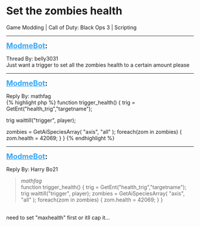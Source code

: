 # Set the zombies health
Game Modding | Call of Duty: Black Ops 3 | Scripting

---
<strong style="font-size: 1.4em;"><span style="text-decoration: underline;text-decoration-color: #34a7f9;"><span style="color:#34a7f9;">ModmeBot</span></span>:</strong>

<p>Thread By: belly3031<br />Just want a trigger to set all the zombies health to a certain amount please</p>

---
<strong style="font-size: 1.4em;"><span style="text-decoration: underline;text-decoration-color: #34a7f9;"><span style="color:#34a7f9;">ModmeBot</span></span>:</strong>

<p>Reply By: mathfag<br />{% highlight php %}
function trigger_health()
{
trig = GetEnt("health_trig","targetname");

trig waittill("trigger", player);

zombies = GetAiSpeciesArray( "axis", "all" );
foreach(zom in zombies)
	{
	zom.health = 42069;	
	}
}
{% endhighlight %}
</p>

---
<strong style="font-size: 1.4em;"><span style="text-decoration: underline;text-decoration-color: #34a7f9;"><span style="color:#34a7f9;">ModmeBot</span></span>:</strong>

<p>Reply By: Harry Bo21<br /><blockquote><em>mathfag</em><br />function trigger_health() { trig = GetEnt(&quot;health_trig&quot;,&quot;targetname&quot;); trig waittill(&quot;trigger&quot;, player); zombies = GetAiSpeciesArray( &quot;axis&quot;, &quot;all&quot; ); foreach(zom in zombies) { zom.health = 42069; } }</blockquote><br /> need to set &quot;maxhealth&quot; first or itll cap it...</p>
